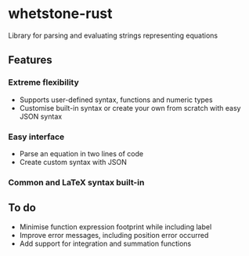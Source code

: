 # whetstone-rust
Library for parsing and evaluating strings representing equations

## Features

### Extreme flexibility
- Supports user-defined syntax, functions and numeric types
- Customise built-in syntax or create your own from scratch with easy JSON syntax
### Easy interface
- Parse an equation in two lines of code
- Create custom syntax with JSON
### Common and LaTeX syntax built-in 

## To do
- Minimise function expression footprint while including label
- Improve error messages, including position error occurred
- Add support for integration and summation functions